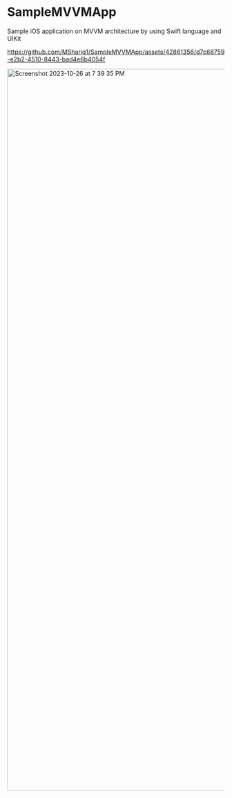 # SampleMVVMApp
Sample iOS application on MVVM architecture by using Swift language and UIKit


https://github.com/MShariq1/SampleMVVMApp/assets/42861356/d7c68759-e2b2-4510-8443-bad4e6b4054f

<img width="1673" alt="Screenshot 2023-10-26 at 7 39 35 PM" src="https://github.com/MShariq1/SampleMVVMApp/assets/42861356/c502978a-250a-43a3-a571-39cf7ec08f8c">
